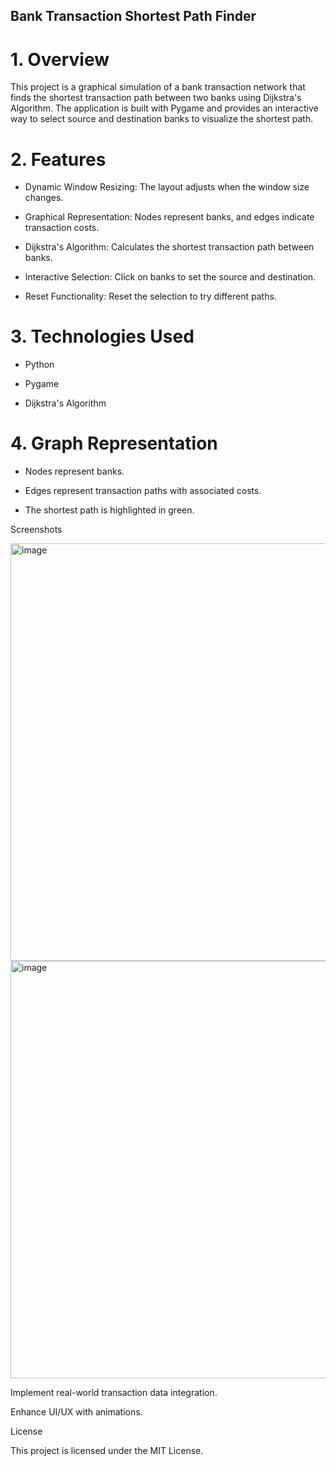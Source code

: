 ## Bank Transaction Shortest Path Finder

# 1. Overview

This project is a graphical simulation of a bank transaction network that finds the shortest transaction path between two banks using Dijkstra's Algorithm. The application is built with Pygame and provides an interactive way to select source and destination banks to visualize the shortest path.

# 2. Features

- Dynamic Window Resizing: The layout adjusts when the window size changes.

- Graphical Representation: Nodes represent banks, and edges indicate transaction costs.

- Dijkstra's Algorithm: Calculates the shortest transaction path between banks.

- Interactive Selection: Click on banks to set the source and destination.

- Reset Functionality: Reset the selection to try different paths.

# 3. Technologies Used

- Python

- Pygame

- Dijkstra's Algorithm

# 4. Graph Representation

- Nodes represent banks.

- Edges represent transaction paths with associated costs.

- The shortest path is highlighted in green.

Screenshots

<img width="668" alt="image" src="https://github.com/user-attachments/assets/06cf1d91-e599-4982-bbc0-980460499937" />
<img width="668" alt="image" src="https://github.com/user-attachments/assets/fdba98dc-beb2-49dd-9b52-f0440068508e" />



Implement real-world transaction data integration.

Enhance UI/UX with animations.

License

This project is licensed under the MIT License.
